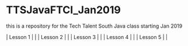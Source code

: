 # TTSJavaFTCI_Jan2019
this is a repository for the Tech Talent South Java class starting Jan 2019

| Lesson 1 |   |
| Lesson 2 |   |
| Lesson 3 |   |
| Lesson 4 |   |
| Lesson 5 |   |
